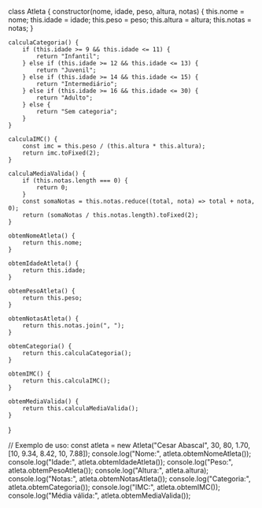 class Atleta {
    constructor(nome, idade, peso, altura, notas) {
        this.nome = nome;
        this.idade = idade;
        this.peso = peso;
        this.altura = altura;
        this.notas = notas;
    }

    calculaCategoria() {
        if (this.idade >= 9 && this.idade <= 11) {
            return "Infantil";
        } else if (this.idade >= 12 && this.idade <= 13) {
            return "Juvenil";
        } else if (this.idade >= 14 && this.idade <= 15) {
            return "Intermediário";
        } else if (this.idade >= 16 && this.idade <= 30) {
            return "Adulto";
        } else {
            return "Sem categoria";
        }
    }

    calculaIMC() {
        const imc = this.peso / (this.altura * this.altura);
        return imc.toFixed(2);
    }

    calculaMediaValida() {
        if (this.notas.length === 0) {
            return 0;
        }
        const somaNotas = this.notas.reduce((total, nota) => total + nota, 0);
        return (somaNotas / this.notas.length).toFixed(2);
    }

    obtemNomeAtleta() {
        return this.nome;
    }

    obtemIdadeAtleta() {
        return this.idade;
    }

    obtemPesoAtleta() {
        return this.peso;
    }

    obtemNotasAtleta() {
        return this.notas.join(", ");
    }

    obtemCategoria() {
        return this.calculaCategoria();
    }

    obtemIMC() {
        return this.calculaIMC();
    }

    obtemMediaValida() {
        return this.calculaMediaValida();
    }
}

// Exemplo de uso:
const atleta = new Atleta("Cesar Abascal", 30, 80, 1.70, [10, 9.34, 8.42, 10, 7.88]);
console.log("Nome:", atleta.obtemNomeAtleta());
console.log("Idade:", atleta.obtemIdadeAtleta());
console.log("Peso:", atleta.obtemPesoAtleta());
console.log("Altura:", atleta.altura);
console.log("Notas:", atleta.obtemNotasAtleta());
console.log("Categoria:", atleta.obtemCategoria());
console.log("IMC:", atleta.obtemIMC());
console.log("Média válida:", atleta.obtemMediaValida());
